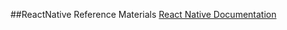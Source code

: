 ##ReactNative Reference Materials
[React Native Documentation](https://facebook.github.io/react-native/docs/getting-started.html)
